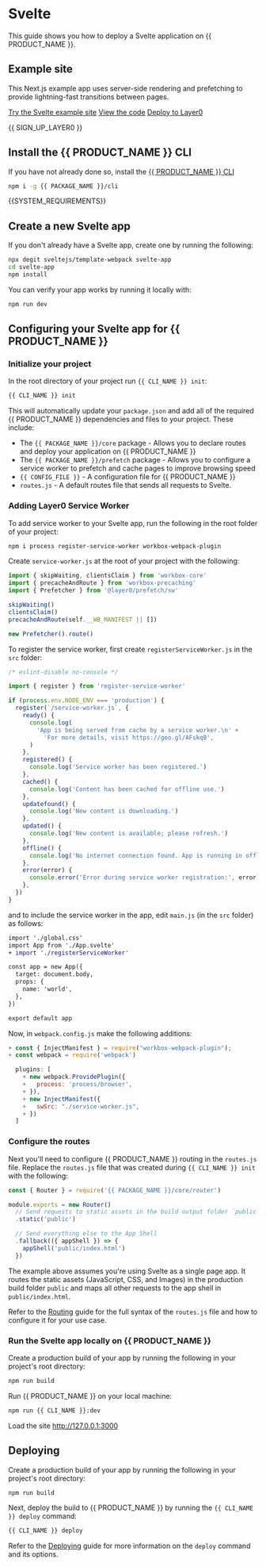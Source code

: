 # Svelte

This guide shows you how to deploy a Svelte application on {{ PRODUCT_NAME }}.

## Example site

This Next.js example app uses server-side rendering and prefetching to provide lightning-fast transitions between pages.

[Try the Svelte example site](https://layer0-docs-svelte-default.layer0.link/?button)
[View the code](https://github.com/layer0-docs/layer0-svelte-example?button)
[Deploy to Layer0](https://app.layer0.co/deploy?button&deploy&repo=https%253A%252F%252Fgithub.com%252Flayer0-docs%252Flayer0-svelte-example)

{{ SIGN_UP_LAYER0 }}

## Install the {{ PRODUCT_NAME }} CLI

If you have not already done so, install the [{{ PRODUCT_NAME }} CLI](cli)

```bash
npm i -g {{ PACKAGE_NAME }}/cli
```

{{SYSTEM_REQUIREMENTS}}

## Create a new Svelte app

If you don't already have a Svelte app, create one by running the following:

```bash
npx degit sveltejs/template-webpack svelte-app
cd svelte-app
npm install
```

You can verify your app works by running it locally with:

```bash
npm run dev
```

## Configuring your Svelte app for {{ PRODUCT_NAME }}

### Initialize your project

In the root directory of your project run `{{ CLI_NAME }} init`:

```bash
{{ CLI_NAME }} init
```

This will automatically update your `package.json` and add all of the required {{ PRODUCT_NAME }} dependencies and files to your project. These include:

- The `{{ PACKAGE_NAME }}/core` package - Allows you to declare routes and deploy your application on {{ PRODUCT_NAME }}
- The `{{ PACKAGE_NAME }}/prefetch` package - Allows you to configure a service worker to prefetch and cache pages to improve browsing speed
- `{{ CONFIG_FILE }}` - A configuration file for {{ PRODUCT_NAME }}
- `routes.js` - A default routes file that sends all requests to Svelte.

### Adding Layer0 Service Worker

To add service worker to your Svelte app, run the following in the root folder of your project:

```bash
npm i process register-service-worker workbox-webpack-plugin
```

Create `service-worker.js` at the root of your project with the following:

```js
import { skipWaiting, clientsClaim } from 'workbox-core'
import { precacheAndRoute } from 'workbox-precaching'
import { Prefetcher } from '@layer0/prefetch/sw'

skipWaiting()
clientsClaim()
precacheAndRoute(self.__WB_MANIFEST || [])

new Prefetcher().route()
```

To register the service worker, first create `registerServiceWorker.js` in the `src` folder:

```js
/* eslint-disable no-console */

import { register } from 'register-service-worker'

if (process.env.NODE_ENV === 'production') {
  register(`/service-worker.js`, {
    ready() {
      console.log(
        'App is being served from cache by a service worker.\n' +
          'For more details, visit https://goo.gl/AFskqB',
      )
    },
    registered() {
      console.log('Service worker has been registered.')
    },
    cached() {
      console.log('Content has been cached for offline use.')
    },
    updatefound() {
      console.log('New content is downloading.')
    },
    updated() {
      console.log('New content is available; please refresh.')
    },
    offline() {
      console.log('No internet connection found. App is running in offline mode.')
    },
    error(error) {
      console.error('Error during service worker registration:', error)
    },
  })
}
```

and to include the service worker in the app, edit `main.js` (in the `src` folder) as follows:

```diff
import './global.css'
import App from './App.svelte'
+ import './registerServiceWorker'

const app = new App({
  target: document.body,
  props: {
    name: 'world',
  },
})

export default app
```

Now, in `webpack.config.js` make the following additions:

```js
+ const { InjectManifest } = require("workbox-webpack-plugin");
+ const webpack = require('webpack')

  plugins: [
    + new webpack.ProvidePlugin({
    +   process: 'process/browser',
    + }),
    + new InjectManifest({
    +   swSrc: "./service-worker.js",
    + })
  ]
```

### Configure the routes

Next you'll need to configure {{ PRODUCT_NAME }} routing in the `routes.js` file.
Replace the `routes.js` file that was created during `{{ CLI_NAME }} init` with the following:

```js
const { Router } = require('{{ PACKAGE_NAME }}/core/router')

module.exports = new Router()
  // Send requests to static assets in the build output folder `public`
  .static('public')

  // Send everything else to the App Shell
  .fallback(({ appShell }) => {
    appShell('public/index.html')
  })
```

The example above assumes you're using Svelte as a single page app. It routes the static assets (JavaScript, CSS, and Images) in the production build folder `public` and maps all other requests to the app shell in `public/index.html`.

Refer to the [Routing](routing) guide for the full syntax of the `routes.js` file and how to configure it for your use case.

### Run the Svelte app locally on {{ PRODUCT_NAME }}

Create a production build of your app by running the following in your project's root directory:

```bash
npm run build
```

Run {{ PRODUCT_NAME }} on your local machine:

```bash
npm run {{ CLI_NAME }}:dev
```

Load the site http://127.0.0.1:3000

## Deploying

Create a production build of your app by running the following in your project's root directory:

```bash
npm run build
```

Next, deploy the build to {{ PRODUCT_NAME }} by running the `{{ CLI_NAME }} deploy` command:

```bash
{{ CLI_NAME }} deploy
```

Refer to the [Deploying](deploying) guide for more information on the `deploy` command and its options.
